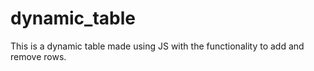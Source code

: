 # dynamic_table
This is a dynamic table made using JS with the functionality to add and remove rows.
